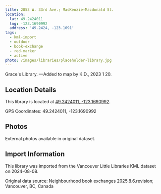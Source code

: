 ```yaml
---
title: 2853 W. 33rd Ave.; MacKenzie—Macdonald St.
location:
  lat: 49.2424011
  lng: -123.1690992
  address: '49.2424, -123.1691'
tags:
  - kml-import
  - outdoor
  - book-exchange
  - red-marker
  - active
photo: /images/libraries/placeholder-library.jpg
---
```

Grace's Library.
 —Added to map by K.D., 2023 1 20.  

## Location Details

This library is located at [49.2424011, -123.1690992](https://www.google.com/maps?q=49.2424011,-123.1690992).

GPS Coordinates: 49.2424011, -123.1690992

## Photos

External photos available in original dataset.

## Import Information

This library was imported from the Vancouver Little Libraries KML dataset on 2024-08-08.

Original data source: Neighbourhood book exchanges 2025.8.6.revision; Vancouver, BC, Canada
